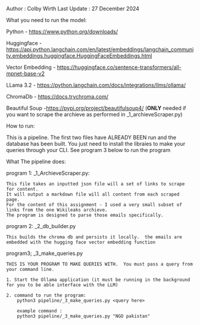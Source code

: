 Author : Colby Wirth
Last Update : 27 December 2024

What you need to run the model:

Python - https://www.python.org/downloads/

Huggingface - https://api.python.langchain.com/en/latest/embeddings/langchain_community.embeddings.huggingface.HuggingFaceEmbeddings.html

Vector Embedding - https://huggingface.co/sentence-transformers/all-mpnet-base-v2

LLama 3.2 - https://python.langchain.com/docs/integrations/llms/ollama/

ChromaDb - https://docs.trychroma.com/

Beautiful Soup -https://pypi.org/project/beautifulsoup4/
(**ONLY** needed if you want to scrape the archieve as performed in _1_archieveScraper.py)

How to run:

This is a pipeline.  The first two files have ALREADY BEEN run and the database has been built.  You just need to install the libraies to make your queries through your CLI.  See program 3 below to run the program


What The pipeline does:

program 1:
_1_ArchieveScraper.py:

    This file takes an inputted json file will a set of links to scrape for content.
    It will output a markdown file will all content from each scraped page.
    For the content of this assignment - I used a very small subset of links from the one Wikileaks archieve. 
    The program is designed to parse those emails specifically.

program 2:
_2_db_builder.py

    This builds the chroma db and persists it locally.  the emails are embedded with the hugging face vector embedding function

program3;
_3_make_queries.py

    THIS IS YOUR PROGRAM TO MAKE QUERIES WITH.  You must pass a query from your command line.

    1. Start the Ollama application (it must be running in the background for you to be able interface with the LLM)

    2. command to run the program: 
        python3 pipeline/_3_make_queries.py <query here>
        
        example command :
        python3 pipeline/_3_make_queries.py "NGO pakistan"